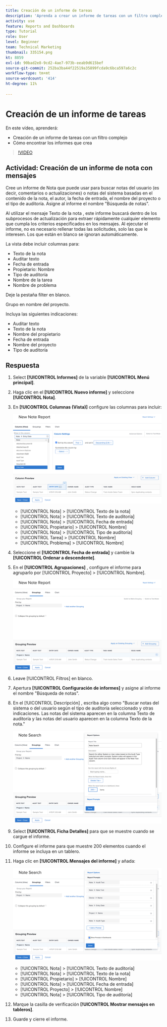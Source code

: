 ```yaml
---
title: Creación de un informe de tareas
description: 'Aprenda a crear un informe de tareas con un filtro complejo y a encontrar los informes que crea en Workfront. Actividad: crear un informe de notas con instrucciones.'
activity: use
feature: Reports and Dashboards
type: Tutorial
role: User
level: Beginner
team: Technical Marketing
thumbnail: 335154.png
kt: 8859
exl-id: 90bad2e8-9cd2-4ae7-973b-eeab9d615bef
source-git-commit: 252ba3ba44f22519a35899fcda9c6bca597a6c2c
workflow-type: tm+mt
source-wordcount: '414'
ht-degree: 11%

---
```


# Creación de un informe de tareas

En este vídeo, aprenderá:

* Creación de un informe de tareas con un filtro complejo
* Cómo encontrar los informes que crea

>[!VIDEO](https://video.tv.adobe.com/v/335154/?quality=12)

## Actividad: Creación de un informe de nota con mensajes

Cree un informe de Nota que puede usar para buscar notas del usuario (es decir, comentarios o actualizaciones) o notas del sistema basadas en el contenido de la nota, el autor, la fecha de entrada, el nombre del proyecto o el tipo de auditoría. Asigne al informe el nombre &quot;Búsqueda de notas&quot;.

Al utilizar el mensaje Texto de la nota , este informe buscará dentro de los subprocesos de actualización para extraer rápidamente cualquier elemento que cumpla los criterios especificados en los mensajes. Al ejecutar el informe, no es necesario rellenar todas las solicitudes, solo las que le interesen. Los que están en blanco se ignoran automáticamente.

La vista debe incluir columnas para:

* Texto de la nota
* Auditar texto
* Fecha de entrada
* Propietario: Nombre
* Tipo de auditoría
* Nombre de la tarea
* Nombre de problema

Deje la pestaña filter en blanco.

Grupo en nombre del proyecto.

Incluya las siguientes indicaciones:

* Auditar texto
* Texto de la nota
* Nombre del propietario
* Fecha de entrada
* Nombre del proyecto
* Tipo de auditoría

## Respuesta

1. Select **[!UICONTROL Informes]** de la variable **[!UICONTROL Menú principal]**.
1. Haga clic en el **[!UICONTROL Nuevo informe]** y seleccione **[!UICONTROL Nota]**.
1. En **[!UICONTROL Columnas (Vista)]** configure las columnas para incluir:

   ![Imagen de la pantalla para crear columnas de informes de notas](assets/note-report-columns.png)

   * [!UICONTROL Nota] > [!UICONTROL Texto de la nota]
   * [!UICONTROL Nota] > [!UICONTROL Texto de auditoría]
   * [!UICONTROL Nota] > [!UICONTROL Fecha de entrada]
   * [!UICONTROL Propietario] > [!UICONTROL Nombre]
   * [!UICONTROL Nota] > [!UICONTROL Tipo de auditoría]
   * [!UICONTROL Tarea] > [!UICONTROL Nombre]
   * [!UICONTROL Problema] > [!UICONTROL Nombre]

1. Seleccione el **[!UICONTROL Fecha de entrada]** y cambie la **[!UICONTROL Ordenar a descendente]**.
1. En el **[!UICONTROL Agrupaciones]** , configure el informe para agruparlo por [!UICONTROL Proyecto] > [!UICONTROL Nombre].

   ![Una imagen de la pantalla para crear agrupaciones de informes de notas](assets/note-report-groupings.png)

1. Leave [!UICONTROL Filtros] en blanco.
1. Apertura **[!UICONTROL Configuración de informes]** y asigne al informe el nombre &quot;Búsqueda de notas&quot;.
1. En el [!UICONTROL Descripción] , escriba algo como &quot;Buscar notas del sistema o del usuario según el tipo de auditoría seleccionado y otras indicaciones. Las notas del sistema aparecen en la columna Texto de auditoría y las notas del usuario aparecen en la columna Texto de la nota.&quot;

   ![Una imagen de la pantalla para crear la configuración del informe de notas](assets/note-report-report-options.png)

1. Select **[!UICONTROL Ficha Detalles]** para que se muestre cuando se cargue el informe.
1. Configure el informe para que muestre 200 elementos cuando el informe se incluya en un tablero.
1. Haga clic en **[!UICONTROL Mensajes del informe]** y añada:

   ![Imagen de la pantalla para crear solicitudes de informe de nota](assets/note-report-report-prompts.png)

   * [!UICONTROL Nota] > [!UICONTROL Texto de auditoría]
   * [!UICONTROL Nota] > [!UICONTROL Texto de la nota]
   * [!UICONTROL Propietario] > [!UICONTROL Nombre]
   * [!UICONTROL Nota] > [!UICONTROL Fecha de entrada]
   * [!UICONTROL Proyecto] > [!UICONTROL Nombre]
   * [!UICONTROL Nota] > [!UICONTROL Tipo de auditoría]

1. Marque la casilla de verificación **[!UICONTROL Mostrar mensajes en tableros]**.
1. Guarde y cierre el informe.
